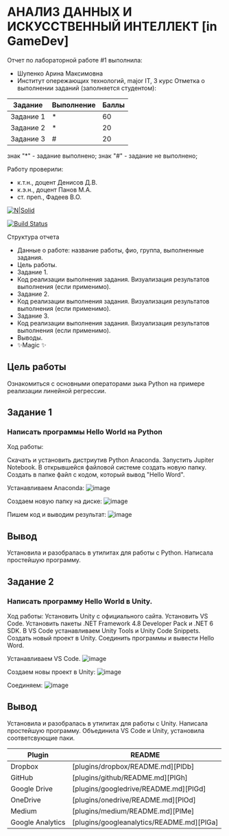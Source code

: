 # АНАЛИЗ ДАННЫХ И ИСКУССТВЕННЫЙ ИНТЕЛЛЕКТ [in GameDev]
Отчет по лабораторной работе #1 выполнила:
- Шупенко Арина Максимовна
- Институт опережающих технологий, major IT, 3 курс
Отметка о выполнении заданий (заполняется студентом):

| Задание | Выполнение | Баллы |
| ------ | ------ | ------ |
| Задание 1 | * | 60 |
| Задание 2 | * | 20 |
| Задание 3 | # | 20 |

знак "*" - задание выполнено; знак "#" - задание не выполнено;

Работу проверили:
- к.т.н., доцент Денисов Д.В.
- к.э.н., доцент Панов М.А.
- ст. преп., Фадеев В.О.

[![N|Solid](https://cldup.com/dTxpPi9lDf.thumb.png)](https://nodesource.com/products/nsolid)

[![Build Status](https://travis-ci.org/joemccann/dillinger.svg?branch=master)](https://travis-ci.org/joemccann/dillinger)

Структура отчета

- Данные о работе: название работы, фио, группа, выполненные задания.
- Цель работы.
- Задание 1.
- Код реализации выполнения задания. Визуализация результатов выполнения (если применимо).
- Задание 2.
- Код реализации выполнения задания. Визуализация результатов выполнения (если применимо).
- Задание 3.
- Код реализации выполнения задания. Визуализация результатов выполнения (если применимо).
- Выводы.
- ✨Magic ✨

## Цель работы
Ознакомиться с основными операторами зыка Python на примере реализации линейной регрессии.

## Задание 1
### Написать программы Hello World на Python
Ход работы:

Скачать и установить дистриутив Python Anaconda. Запустить Jupiter Notebook. В открывшейся файловой системе создать новую папку. Создать в папке файл с кодом, который вывод "Hello Word".

Устанавливаем Anaconda:
![image](https://user-images.githubusercontent.com/114181594/192881977-f974bda2-c055-46b8-9c6b-b8a916b94814.png)


Создаем новую папку на диске:
![image](https://user-images.githubusercontent.com/114181594/192881822-17cc64b8-90ae-440d-8274-0de18686607f.png)


Пишем код и выводим результат:
![image](https://user-images.githubusercontent.com/114181594/192881644-6f47700d-ecc2-423e-8fe9-01f62ca6d4b9.png)

## Вывод
Установила и разобралась в утилитах для работы с Python. Написала простейшую программу.


## Задание 2
### Написать программу Hello World в Unity.

Ход работы:
Установить Unity с официального сайта. Установить VS Code. Установить пакеты .NET Framework 4.8 Developer Pack и .NET 6 SDK. В VS Code устанавливаем Unity Tools и
Unity Code Snippets. Создать новый проект в Unity. Соединить программы и вывести Hello Word.


Устанавливаем VS Code.
![image](https://user-images.githubusercontent.com/114181594/192887248-28316023-0461-43a2-b5b4-38ec3e8b0587.png)


Создаем новы проект в Unity:
![image](https://user-images.githubusercontent.com/114181594/192885859-fe4f1e76-288f-4af5-b896-2720f482f85b.png)

Соединяем:
![image](https://user-images.githubusercontent.com/114181594/192887565-1a7277f2-7455-4dd7-9f28-1713f9fb29c8.png)




## Вывод
Установила и разобралась в утилитах для работы с Unity. Написала простейшую программу. Объединила VS Code и Unity, установила соответсвующие паки.


| Plugin | README |
| ------ | ------ |
| Dropbox | [plugins/dropbox/README.md][PlDb] |
| GitHub | [plugins/github/README.md][PlGh] |
| Google Drive | [plugins/googledrive/README.md][PlGd] |
| OneDrive | [plugins/onedrive/README.md][PlOd] |
| Medium | [plugins/medium/README.md][PlMe] |
| Google Analytics | [plugins/googleanalytics/README.md][PlGa] |
